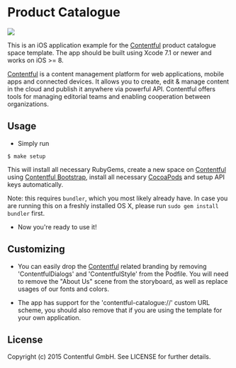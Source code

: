 # Product Catalogue

[![](https://assets.contentful.com/7clmb9ye18e7/9prTbbpxsWgQ0K6qAEyY6/cd3d2a09a6110ce61d06cea59d4cf62a/download-store.svg)](https://itunes.apple.com/app/id963680410)

This is an iOS application example for the [Contentful][1] product
catalogue space template. The app should be built using Xcode 7.1 or newer and works on iOS >= 8.

[Contentful][1] is a content management platform for web applications, mobile apps and connected devices. It allows you to create, edit & manage content in the cloud and publish it anywhere via powerful API. Contentful offers tools for managing editorial teams and enabling cooperation between organizations.

## Usage

- Simply run

```
$ make setup
```

This will install all necessary RubyGems, create a new space on [Contentful][1] using 
[Contentful Bootstrap][3], install all necessary [CocoaPods][2] and setup API keys automatically.

Note: this requires `bundler`, which you most likely already have. In case you are running this on a freshly installed OS X, please run `sudo gem install bundler` first.

- Now you're ready to use it!

## Customizing

- You can easily drop the [Contentful][1] related branding by removing 'ContentfulDialogs' and 'ContentfulStyle' from the Podfile. You will need to remove the "About Us" scene from the storyboard, as well as replace usages of our fonts and colors.

- The app has support for the 'contentful-catalogue://' custom URL scheme, you should also remove that if you are using the template for your own application.

## License

Copyright (c) 2015 Contentful GmbH. See LICENSE for further details.


[1]: https://www.contentful.com
[2]: http://cocoapods.org
[3]: https://github.com/contentful-labs/contentful-bootstrap.rb
